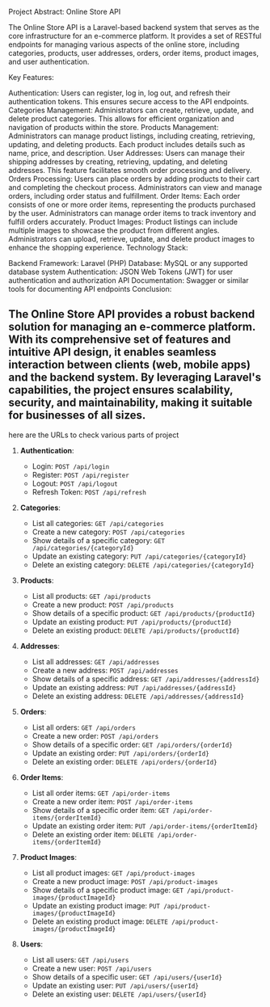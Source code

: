 Project Abstract: Online Store API

The Online Store API is a Laravel-based backend system that serves as the core infrastructure for an e-commerce platform. It provides a set of RESTful endpoints for managing various aspects of the online store, including categories, products, user addresses, orders, order items, product images, and user authentication.

Key Features:

Authentication: Users can register, log in, log out, and refresh their authentication tokens. This ensures secure access to the API endpoints.
Categories Management: Administrators can create, retrieve, update, and delete product categories. This allows for efficient organization and navigation of products within the store.
Products Management: Administrators can manage product listings, including creating, retrieving, updating, and deleting products. Each product includes details such as name, price, and description.
User Addresses: Users can manage their shipping addresses by creating, retrieving, updating, and deleting addresses. This feature facilitates smooth order processing and delivery.
Orders Processing: Users can place orders by adding products to their cart and completing the checkout process. Administrators can view and manage orders, including order status and fulfillment.
Order Items: Each order consists of one or more order items, representing the products purchased by the user. Administrators can manage order items to track inventory and fulfill orders accurately.
Product Images: Product listings can include multiple images to showcase the product from different angles. Administrators can upload, retrieve, update, and delete product images to enhance the shopping experience.
Technology Stack:

Backend Framework: Laravel (PHP)
Database: MySQL or any supported database system
Authentication: JSON Web Tokens (JWT) for user authentication and authorization
API Documentation: Swagger or similar tools for documenting API endpoints
Conclusion:

The Online Store API provides a robust backend solution for managing an e-commerce platform. With its comprehensive set of features and intuitive API design, it enables seamless interaction between clients (web, mobile apps) and the backend system. By leveraging Laravel's capabilities, the project ensures scalability, security, and maintainability, making it suitable for businesses of all sizes.
------------------------------------------------------------------------------------------
here are the URLs to check various parts of project 

1. **Authentication**:
   - Login: `POST /api/login`
   - Register: `POST /api/register`
   - Logout: `POST /api/logout`
   - Refresh Token: `POST /api/refresh`

2. **Categories**:
   - List all categories: `GET /api/categories`
   - Create a new category: `POST /api/categories`
   - Show details of a specific category: `GET /api/categories/{categoryId}`
   - Update an existing category: `PUT /api/categories/{categoryId}`
   - Delete an existing category: `DELETE /api/categories/{categoryId}`

3. **Products**:
   - List all products: `GET /api/products`
   - Create a new product: `POST /api/products`
   - Show details of a specific product: `GET /api/products/{productId}`
   - Update an existing product: `PUT /api/products/{productId}`
   - Delete an existing product: `DELETE /api/products/{productId}`

4. **Addresses**:
   - List all addresses: `GET /api/addresses`
   - Create a new address: `POST /api/addresses`
   - Show details of a specific address: `GET /api/addresses/{addressId}`
   - Update an existing address: `PUT /api/addresses/{addressId}`
   - Delete an existing address: `DELETE /api/addresses/{addressId}`

5. **Orders**:
   - List all orders: `GET /api/orders`
   - Create a new order: `POST /api/orders`
   - Show details of a specific order: `GET /api/orders/{orderId}`
   - Update an existing order: `PUT /api/orders/{orderId}`
   - Delete an existing order: `DELETE /api/orders/{orderId}`

6. **Order Items**:
   - List all order items: `GET /api/order-items`
   - Create a new order item: `POST /api/order-items`
   - Show details of a specific order item: `GET /api/order-items/{orderItemId}`
   - Update an existing order item: `PUT /api/order-items/{orderItemId}`
   - Delete an existing order item: `DELETE /api/order-items/{orderItemId}`

7. **Product Images**:
   - List all product images: `GET /api/product-images`
   - Create a new product image: `POST /api/product-images`
   - Show details of a specific product image: `GET /api/product-images/{productImageId}`
   - Update an existing product image: `PUT /api/product-images/{productImageId}`
   - Delete an existing product image: `DELETE /api/product-images/{productImageId}`

8. **Users**:
   - List all users: `GET /api/users`
   - Create a new user: `POST /api/users`
   - Show details of a specific user: `GET /api/users/{userId}`
   - Update an existing user: `PUT /api/users/{userId}`
   - Delete an existing user: `DELETE /api/users/{userId}`


